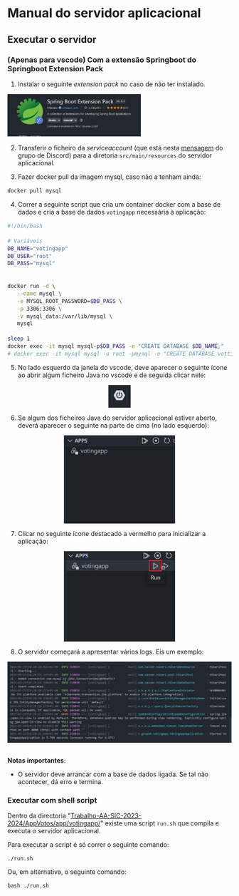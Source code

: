 # Manual do servidor aplicacional

## Executar o servidor

### (Apenas para vscode) Com a extensão Springboot do Springboot Extension Pack

1. Instalar o seguinte *extension pack* no caso de não ter instalado.   
<img src="./manual_server_images/extension_pack.png" width="300" height="auto" />

2. Transferir o ficheiro da *serviceaccount* (que está nesta [mensagem](https://discord.com/channels/1198308313096536201/1243879448949035098/1245123722650718249) do grupo de Discord) para a diretoria `src/main/resources` do servidor aplicacional.

3. Fazer docker pull da imagem mysql, caso não a tenham ainda:
```bash
docker pull mysql
```

4. Correr a seguinte script que cria um container docker com a base de dados e cria a base de dados `votingapp` necessária à aplicação:
```bash
#!/bin/bash

# Variáveis
DB_NAME="votingapp"
DB_USER="root"
DB_PASS="mysql"


docker run -d \
   --name mysql \
   -e MYSQL_ROOT_PASSWORD=$DB_PASS \
   -p 3306:3306 \
   -v mysql_data:/var/lib/mysql \
   mysql

sleep 1
docker exec -it mysql mysql-p$DB_PASS -e "CREATE DATABASE $DB_NAME;"
# docker exec -it mysql mysql -u root -pmysql -e "CREATE DATABASE vottingapp;"
```




5. No lado esquerdo da janela do vscode, deve aparecer o seguinte ícone ao abrir algum ficheiro Java no vscode e de seguida clicar nele:
<div style="display: flex; justify-content: center">
<img src="./manual_server_images/springboot_icon.png" width="50" />
</div>

6. Se algum dos ficheiros Java do servidor aplicacional estiver aberto, deverá aparecer o seguinte na parte de cima (no lado esquerdo):
<div style="display: flex; justify-content: center">
<img src="./manual_server_images/springboot_appdetection.png" width="250"/>
</div>

7. Clicar no seguinte ícone destacado a vermelho para inicializar a aplicação:
<div style="display: flex; justify-content: center">
<img src="./manual_server_images/springboot_startup.png" width="250"/>
</div>

8. O servidor começará a apresentar vários logs. Eis um exemplo:
<div style="display: flex; justify-content: center">
<img src="./manual_server_images/springboot_logs.png" />
</div>

<br>

**Notas importantes**:
- O servidor deve arrancar com a base de dados ligada. Se tal não acontecer, dá erro e termina.

### Executar com shell script
Dentro da directoria "[Trabalho-AA-SIC-2023-2024/AppVotos/app/votingapp/](../app/votingapp/)" existe uma script `run.sh` que compila e executa o servidor aplicacional.

Para executar a script é só correr o seguinte comando:
```
./run.sh
```
Ou, em alternativa, o seguinte comando:
```
bash ./run.sh
```